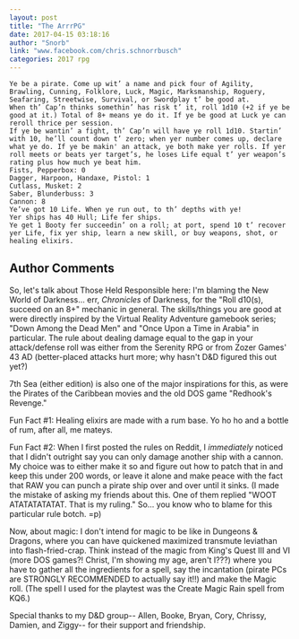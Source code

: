 ```yaml
---
layout: post
title: "The ArrrPG"
date: 2017-04-15 03:18:16
author: "Snorb"
link: "www.facebook.com/chris.schnorrbusch"
categories: 2017 rpg
---
```

```
Ye be a pirate. Come up wit’ a name and pick four of Agility, Brawling, Cunning, Folklore, Luck, Magic, Marksmanship, Roguery, Seafaring, Streetwise, Survival, or Swordplay t’ be good at.
When th’ Cap’n thinks somethin’ has risk t’ it, roll 1d10 (+2 if ye be good at it.) Total of 8+ means ye do it. If ye be good at Luck ye can reroll thrice per session.
If ye be wantin’ a fight, th’ Cap’n will have ye roll 1d10. Startin’ with 10, he’ll count down t’ zero; when yer number comes up, declare what ye do. If ye be makin' an attack, ye both make yer rolls. If yer roll meets or beats yer target’s, he loses Life equal t’ yer weapon’s rating plus how much ye beat him.
Fists, Pepperbox: 0
Dagger, Harpoon, Handaxe, Pistol: 1
Cutlass, Musket: 2
Saber, Blunderbuss: 3
Cannon: 8
Ye’ve got 10 Life. When ye run out, to th’ depths with ye!
Yer ships has 40 Hull; Life fer ships.
Ye get 1 Booty fer succeedin’ on a roll; at port, spend 10 t’ recover yer Life, fix yer ship, learn a new skill, or buy weapons, shot, or healing elixirs.
```
## Author Comments 

So, let's talk about Those Held Responsible here: I'm blaming the New World of Darkness... err, *Chronicles* of Darkness, for the "Roll d10(s), succeed on an 8+" mechanic in general. The skills/things you are good at were directly inspired by the Virtual Reality Adventure gamebook series; "Down Among the Dead Men" and "Once Upon a Time in Arabia" in particular. The rule about dealing damage equal to the gap in your attack/defense roll was either from the Serenity RPG or from Zozer Games' 43 AD (better-placed attacks hurt more; why hasn't D&D figured this out yet?)

7th Sea (either edition) is also one of the major inspirations for this, as were the Pirates of the Caribbean movies and the old DOS game "Redhook's Revenge." 

Fun Fact #1: Healing elixirs are made with a rum base. Yo ho ho and a bottle of rum, after all, me mateys.

Fun Fact #2: When I first posted the rules on Reddit, I *immediately* noticed that I didn't outright say you can only damage another ship with a cannon. My choice was to either make it so and figure out how to patch that in and keep this under 200 words, or leave it alone and make peace with the fact that RAW you can punch a pirate ship over and over until it sinks. (I made the mistake of asking my friends about this. One of them replied "WOOT ATATATATATAT. That is my ruling." So... you know who to blame for this particular rule botch. =p)

Now, about magic: I don't intend for magic to be like in Dungeons & Dragons, where you can have quickened maximized transmute leviathan into flash-fried-crap. Think instead of the magic from King's Quest III and VI (more DOS games?! Christ, I'm showing my age, aren't I???) where you have to gather all the ingredients for a spell, say the incantation (pirate PCs are STRONGLY RECOMMENDED to actually say it!!) and make the Magic roll. (The spell I used for the playtest was the Create Magic Rain spell from KQ6.)

Special thanks to my D&D group-- Allen, Booke, Bryan, Cory, Chrissy, Damien, and Ziggy-- for their support and friendship.
